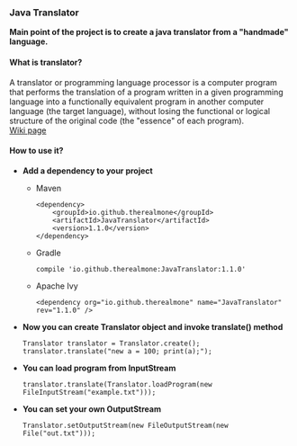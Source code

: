 <h3>Java Translator</h3>
<p>
    <b> Main point of the project is to create a java translator from a "handmade" language. </b>
</p>
<h4>What is translator?</h4>
<p> 
    A translator or programming language processor is a computer program that performs the translation of a program written in a given programming language into a functionally equivalent program in another computer language (the target language), without losing the functional or logical structure of the original code (the "essence" of each program).
    <br><a href="https://en.wikipedia.org/wiki/Translator_(computing)">Wiki page</a>
</p>
<h4>How to use it?</h4>
<p>
    <ul>
        <li>
            <strong>Add a dependency to your project</strong>
            <ul>
                <li>
                    <p>Maven</p>
                    <pre><code>&lt;dependency>
    &lt;groupId>io.github.therealmone&lt;/groupId>
    &lt;artifactId>JavaTranslator&lt;/artifactId>
    &lt;version>1.1.0&lt;/version>
&lt;/dependency></code></pre>
                </li>
                <li>
                    <p>Gradle
                    <pre><code>compile 'io.github.therealmone:JavaTranslator:1.1.0'</code></pre>
               </li>
               <li>
                <p>Apache Ivy
                <pre><code>&lt;dependency org="io.github.therealmone" name="JavaTranslator" rev="1.1.0" /></code></pre>
               </li>
            </ul>
        </li>
        <li>
            <strong>Now you can create Translator object and invoke translate() method</strong>
            <pre><code>Translator translator = Translator.create();
translator.translate("new a = 100; print(a);");</code></pre>
        </li>
        <li>
            <strong>You can load program from InputStream</strong>
            <pre><code>translator.translate(Translator.loadProgram(new FileInputStream("example.txt")));</code></pre>
        </li>
        <li>
            <strong>You can set your own OutputStream</strong>
            <pre><code>Translator.setOutputStream(new FileOutputStream(new File("out.txt")));</code></pre>
        </li>
    </ul>
</p>